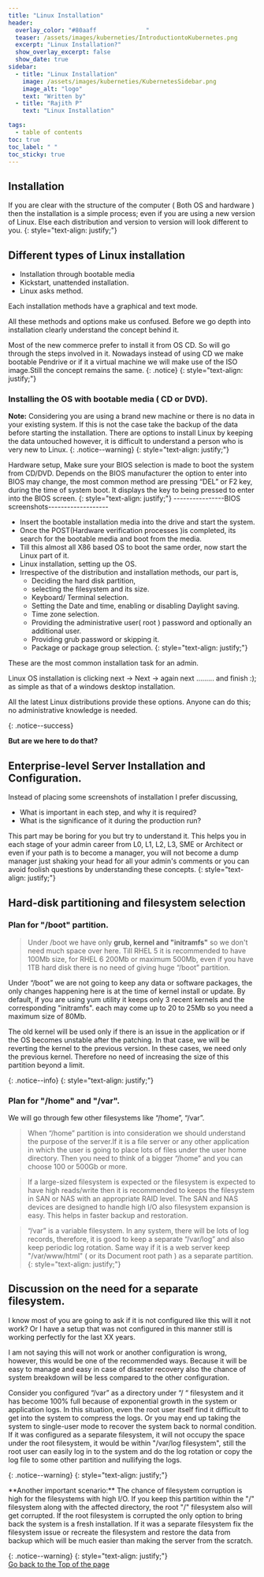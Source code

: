 ```yaml
---
title: "Linux Installation"
header:
  overlay_color: "#80aaff              "
  teaser: /assets/images/kuberneties/IntroductiontoKubernetes.png
  excerpt: "Linux Installation?"
  show_overlay_excerpt: false
  show_date: true
sidebar:
  - title: "Linux Installation"
    image: /assets/images/kuberneties/KubernetesSidebar.png
    image_alt: "logo"
    text: "Written by"
  - title: "Rajith P"
    text: "Linux Installation"

tags:
  - table of contents
toc: true
toc_label: " "
toc_sticky: true
---
```


## Installation
If you are clear with the structure of the computer ( Both OS and hardware ) then the installation is a simple process;  even if you are using a new version of Linux. Else each distribution and version to version will look different to you.
{: style="text-align: justify;"}

## Different types of Linux installation

* Installation through bootable media
* Kickstart, unattended installation.
* Linux asks method.

Each installation methods have a graphical and text mode.

All these methods and options make us confused. Before we go depth into installation clearly understand the concept behind it.

Most of the new commerce prefer to install it from OS CD. So will go through the steps involved in it. Nowadays instead of using CD we make bootable Pendrive or if it a virtual machine we will make use of the ISO image.Still the concept remains the same.
{: .notice}
{: style="text-align: justify;"}


### Installing the OS with bootable media ( CD or DVD).

**Note:**  Considering you are using a brand new machine or there is no data in your existing system. If this is not the case take the backup of the data before starting the installation. There are options to install Linux by keeping the data untouched however, it is difficult to understand a person who is very new to Linux.
{: .notice--warning}
{: style="text-align: justify;"}

Hardware setup, Make sure your BIOS selection is made to boot the system from CD/DVD. Depends on the BIOS manufacturer the option to enter into BIOS may change, the most common method are pressing “DEL” or F2 key, during the time of system boot. It displays the key to being pressed to enter into the BIOS screen.
{: style="text-align: justify;"}
 ----------------BIOS screenshots-------------------
 
* Insert the bootable installation media into the drive and start the system. 
* Once the POST(Hardware verification processes )is completed, its search for the bootable media and boot from the media. 
* Till this almost all X86 based OS to boot the same order, now start the Linux part of it.
* Linux installation, setting up the OS.
* Irrespective of the distribution and installation methods, our part is,
   * Deciding the hard disk partition,
   * selecting the filesystem and its size.
   * Keyboard/ Terminal selection.
   * Setting the Date and time, enabling or disabling Daylight saving.
   * Time zone selection.
   * Providing the administrative user( root ) password and optionally an additional user.
   * Providing grub password or skipping it.
   * Package or package group selection.
{: style="text-align: justify;"}

<p>
These are the most common installation task for an admin.

Linux OS installation is clicking next → Next → again next ......... and finish :); as simple as that of a windows desktop installation. 

All the latest Linux distributions provide these options. Anyone can do this; no administrative knowledge is needed. 
</p>
{: .notice--success}

**But are we here to do that?**

## Enterprise-level Server Installation and Configuration.

Instead of  placing some screenshots of installation I prefer discussing,
 
   * What is important in each step, and why it is required? 
   * What is the significance of it during the production run?
    
This part may be boring for you but try to understand it. This helps you in each stage of your admin career from L0, L1, L2, L3, SME or Architect or even if your path is to become a manager, you will not become a dump manager just shaking your head for all your admin's comments or you can avoid foolish questions by understanding these concepts.
{: style="text-align: justify;"} 

## Hard-disk partitioning and filesystem selection

### Plan for "/boot" partition.

> Under /boot we have only **grub, kernel and "initramfs"** so we don't need much space over here. Till RHEL 5 it is recommended to have 100Mb size, for RHEL 6 200Mb or maximum 500Mb, even if you have 1TB hard disk there is no need of giving huge  “/boot” partition.

<p>
Under “/boot” we are not going to keep any data or software packages, the only changes happening here is at the time of kernel install or update. By default, if you are using yum utility it keeps only 3 recent kernels and the corresponding  "initramfs". each may come up to 20 to 25Mb so you need a maximum size of 80Mb.


The old kernel will be used only if there is an issue in the application or if the OS becomes unstable after the patching. In that case, we will be reverting the kernel to the previous version. In these cases, we need only the previous kernel. Therefore no need of increasing the size of this partition beyond a limit.
</p>
{: .notice--info}
{: style="text-align: justify;"}

### Plan for "/home" and "/var".
We will go through few other filesystems like “/home”, “/var”.
> When “/home” partition is into consideration we should understand the purpose of the server.If it is a file server or any other application in which the user is going to place lots of files under the user home directory. Then you need to think of a bigger “/home” and you can choose 100 or 500Gb or more.

> If a large-sized filesystem is expected or the filesystem is expected to have high reads/write then it is recommended to keeps the filesystem in SAN or NAS with an appropriate RAID level. The SAN and NAS devices are designed to handle high I/O also filesystem expansion is easy. This helps in faster backup and restoration.

> “/var” is a variable filesystem. In any system, there will be lots of log records, therefore, it is good to keep a separate “/var/log” and also keep periodic log rotation. Same way if it is a web server keep  "/var/www/html" ( or its Document root path ) as a separate partition.
{: style="text-align: justify;"}


## Discussion on the need for a separate filesystem.

I know most of you are going to ask if it is not configured like this will it not work?
                    Or
I have a setup that was not configured in this manner still is working perfectly for the last XX years.

I am not saying this will not work or another configuration is wrong, however, this would be one of the recommended ways. Because it will be easy to manage and easy in case of disaster recovery also the chance of system breakdown will be less compared to the other configuration.

<p>
Consider you configured “/var” as a directory under “/ “ filesystem and it has become 100% full because of exponential growth in the system or application logs. In this situation, even the root user itself find it difficult to get into the system to compress the logs. Or you may end up taking the system to single-user mode to recover the system back to normal condition. If it was configured as a separate filesystem, it will not occupy the space under the root filesystem, it would be within "/var/log filesystem", still the root user can easily log in to the system and do the log rotation or copy the log file to some other partition and nullifying the logs.
</p>
{: .notice--warning}
{: style="text-align: justify;"}
<p>
**Another important scenario:** The chance of filesystem corruption is high for the filesystems with high I/O. If you keep this partition within the "/" filesystem along with the affected directory,  the root "/" filesystem also will get corrupted. If the root filesystem is corrupted the only option to bring back the system is a fresh installation. If it was a separate filesystem fix the filesystem issue or recreate the filesystem and restore the data from backup which will be much easier than making the server from the scratch.
</p>
{: .notice--warning}
{: style="text-align: justify;"}
<div markdown="0"><a href="#" class="btn btn--success">Go back to the Top of the page </a></div>



